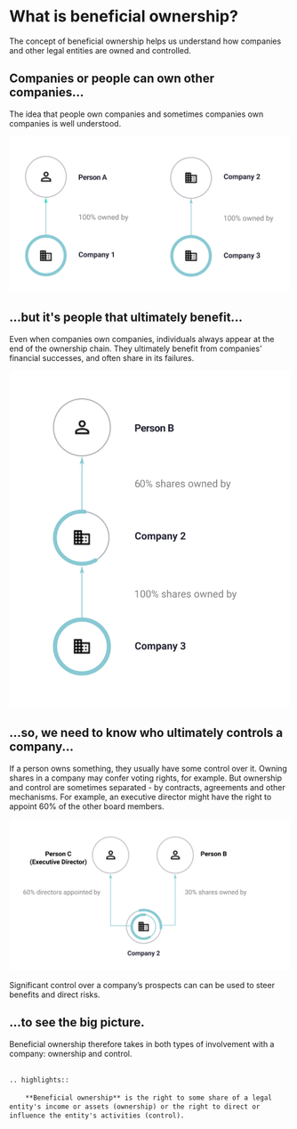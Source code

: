 # What is beneficial ownership?

The concept of beneficial ownership helps us understand how companies and other legal entities are owned and controlled.

## Companies or people can own other companies...

The idea that people own companies and sometimes companies own companies is well understood.

![Person A owns 100% of Company 1](_assets/Diag1-simpleOwn.svg)

## ...but it's people that ultimately benefit...

Even when companies own companies, individuals always appear at the end of the ownership chain. They ultimately benefit from companies’ financial successes, and often share in its failures.

![Company 2 owns 100% of Company 3's shares. And Person B owns 30% of Company 2's shares](_assets/Diag2-simpleInd.svg)

## ...so, we need to know who ultimately controls a company...

If a person owns something, they usually have some control over it. Owning shares in a company may confer voting rights, for example. But ownership and control are sometimes separated - by contracts, agreements and other mechanisms. For example, an executive director might have the right to appoint 60% of the other board members.

![Person B owns 30% of Company 2's shares. And Person C (an executive director) has the right to appoint 60% of Company 2's board members](_assets/Diag3-splitContr.svg)

Significant control over a company’s prospects can can be used to steer benefits and direct risks.

## ...to see the big picture.

Beneficial ownership therefore takes in both types of involvement with a company: ownership and control. 

```eval_rst 

.. highlights:: 
    
    **Beneficial ownership** is the right to some share of a legal entity's income or assets (ownership) or the right to direct or influence the entity's activities (control).

```



